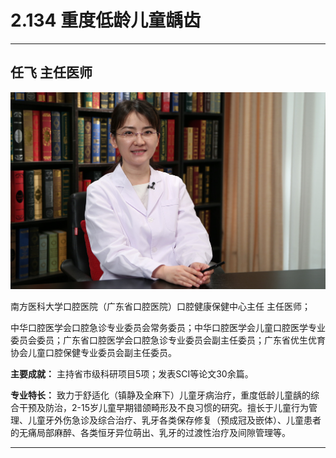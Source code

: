 # 2.134 重度低龄儿童龋齿

---

## 任飞 主任医师

![1679203151761](image/c02_134/1679203151761.png)

南方医科大学口腔医院（广东省口腔医院）口腔健康保健中心主任 主任医师；

中华口腔医学会口腔急诊专业委员会常务委员；中华口腔医学会儿童口腔医学专业委员会委员；广东省口腔医学会口腔急诊专业委员会副主任委员；广东省优生优育协会儿童口腔保健专业委员会副主任委员。

**主要成就：** 主持省市级科研项目5项；发表SCI等论文30余篇。

**专业特长：** 致力于舒适化（镇静及全麻下）儿童牙病治疗，重度低龄儿童龋的综合干预及防治，2-15岁儿童早期错颌畸形及不良习惯的研究。擅长于儿童行为管理、儿童牙外伤急诊及综合治疗、乳牙各类保存修复（预成冠及嵌体）、儿童患者的无痛局部麻醉、各类恒牙异位萌出、乳牙的过渡性治疗及间隙管理等。

---
